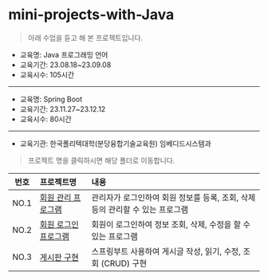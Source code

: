 # mini-projects-with-Java    

> 아래 수업을 듣고 해 본 프로젝트입니다.
- 교육명: Java 프로그래밍 언어
- 교육기간: 23.08.18~23.09.08
- 교육시수: 105시간
---
- 교육명: Spring Boot
- 교육기간: 23.11.27~23.12.12
- 교육시수: 80시간
---
- 교육기관: 한국폴리텍대학(분당융합기술교육원) 임베디드시스템과 


> 프로젝트 명을 클릭하시면 해당 폴더로 이동합니다.


|번호|프로젝트명|내용|
|:---:|:---------|:---------|    
|NO.1|[회원 관리 프로그램](./member_management/src/com/member)|관리자가 로그인하여 회원 정보를 등록, 조회, 삭제 등의 관리할 수 있는 프로그램|  
|NO.2|[회원 로그인 프로그램](./member_management/src/com/login)|회원이 로그인하여 정보 조회, 삭제, 수정을 할 수 있는 프로그램 
|NO.3|[게시판 구현](./Board)|스프링부트 사용하여 게시글 작성, 읽기, 수정, 조회 (CRUD) 구현|


 

